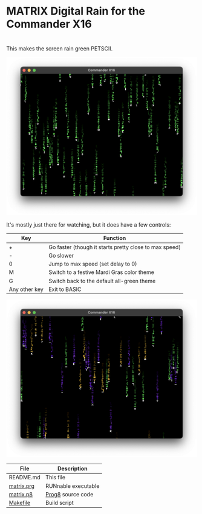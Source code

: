# MATRIX Digital Rain for the Commander X16
#
This makes the screen rain green PETSCII.  

![screenshot](screenshot-green.png)

It's mostly just there for watching, but it does have a few controls:

|Key |Function|
|--------|-----------|
| + | Go faster (though it starts pretty close to max speed)
| - | Go slower
| 0 | Jump to max speed (set delay to 0)
| M | Switch to a festive Mardi Gras color theme
| G | Switch back to the default all-green theme
|Any other key| Exit to BASIC

![Mardi Gras mode](screenshot-mardi-gras.png)

|File |Description|
|--------|-----------|
| README.md  | This file |
| [matrix.prg](matrix.prg) | RUNnable executable |
| [matrix.p8](matrix.p8)  | [Prog8](https://prog8.readthedocs.io) source code
| [Makefile](Makefile)   | Build script
